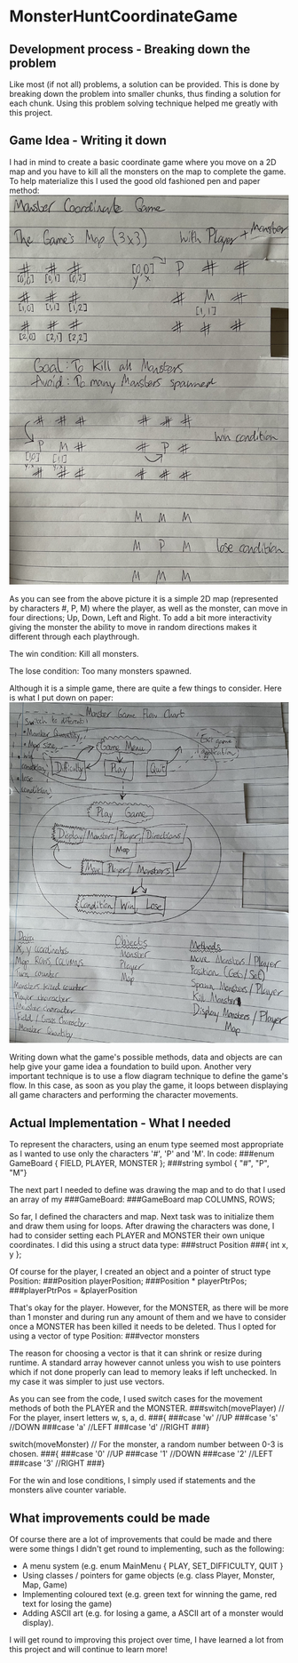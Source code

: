 # MonsterHuntCoordinateGame

## Development process - Breaking down the problem
Like most (if not all) problems, a solution can be provided. This is done by breaking down the problem into smaller chunks, thus finding a solution for each chunk. 
Using this problem solving technique helped me greatly with this project.

## Game Idea - Writing it down
I had in mind to create a basic coordinate game where you move on a 2D map and you have to kill all the monsters on the map to complete the game. To help materialize this I used the good old fashioned pen and paper method:
![IMG_0110.png](https://github.com/M35S/MonsterHuntCoordinateGame/blob/main/MonsterCoordinateGameV1/IMG_0110.png)

As you can see from the above picture it is a simple 2D map (represented by characters #, P, M) where the player, as well as the monster, can move in four directions; Up, Down, Left and Right. To add a bit more interactivity giving the monster the ability to move in random directions makes it different through each playthrough.

The win condition: Kill all monsters.

The lose condition: Too many monsters spawned.

Although it is a simple game, there are quite a few things to consider. Here is what I put down on paper:
![IMG_0112.png](https://github.com/M35S/MonsterHuntCoordinateGame/blob/main/MonsterCoordinateGameV1/IMG_0112.png)

Writing down what the game's possible methods, data and objects are can help give your game idea a foundation to build upon. Another very important technique is to use a flow diagram technique to define the game's flow. In this case, as soon as you play the game, it loops between displaying all game characters and performing the character movements.

## Actual Implementation - What I needed
To represent the characters, using an enum type seemed most appropriate as I wanted to use only the characters '#', 'P' and 'M'. In code:
###enum GameBoard { FIELD, PLAYER, MONSTER };
###string symbol { "#", "P", "M"}

The next part I needed to define was drawing the map and to do that I used an array of my ###GameBoard:
###GameBoard map COLUMNS, ROWS;

So far, I defined the characters and map. Next task was to initialize them and draw them using for loops. 
After drawing the characters was done, I had to consider setting each PLAYER and MONSTER their own unique coordinates. I did this using a struct data type:
###struct Position
###{ int x, y };

Of course for the player, I created an object and a pointer of struct type Position:
###Position playerPosition;
###Position * playerPtrPos;
###playerPtrPos = &playerPosition

That's okay for the player. However, for the MONSTER, as there will be more than 1 monster and during run any amount of them and we have to consider once a MONSTER has been killed it needs to be deleted. Thus I opted for using a vector of type Position:
###vector<Position> monsters

The reason for choosing a vector is that it can shrink or resize during runtime. A standard array however cannot unless you wish to use pointers which if not done properly can lead to memory leaks if left unchecked. In my case it was simpler to just use vectors.

As you can see from the code, I used switch cases for the movement methods of both the PLAYER and the MONSTER.
###switch(movePlayer)  // For the player, insert letters w, s, a, d.
###{
###case 'w' //UP
###case 's' //DOWN
###case 'a' //LEFT
###case 'd' //RIGHT
###}

switch(moveMonster)  // For the monster, a random number between 0-3 is chosen.
###{
###case '0' //UP
###case '1' //DOWN
###case '2' //LEFT
###case '3' //RIGHT
###}
  
For the win and lose conditions, I simply used if statements and the monsters alive counter variable. 

## What improvements could be made
Of course there are a lot of improvements that could be made and there were some things I didn't get round to implementing, such as the following:
- A menu system (e.g. enum MainMenu { PLAY, SET_DIFFICULTY, QUIT }
- Using classes / pointers for game objects (e.g. class Player, Monster, Map, Game)
- Implementing coloured text  (e.g. green text for winning the game, red text for losing the game)
- Adding ASCII art (e.g. for losing a game, a ASCII art of a monster would display).

I will get round to improving this project over time, I have learned a lot from this project and will continue to learn more!

